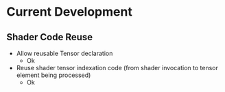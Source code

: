# Current Development

## Shader Code Reuse 

- Allow reusable Tensor declaration 
    - Ok
- Reuse shader tensor indexation code (from shader invocation to tensor element
  being processed)
    - Ok 